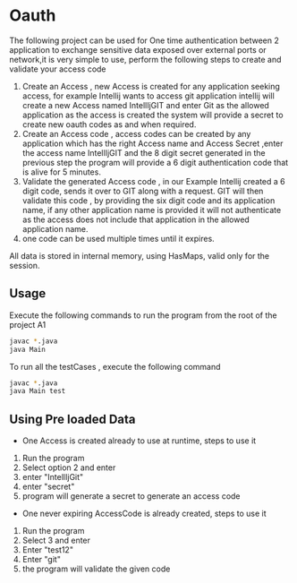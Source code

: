 # Oauth

The following project can be  used for One time authentication between 2 application to exchange sensitive data exposed over external ports or network,it is very simple to use, perform the following steps to create and validate your access code
1. Create an Access , new Access is created for any application seeking access,  for example Intellij wants to access git application intellij will create a new Access named IntellIjGIT and enter Git as the allowed application as the access is created the system will provide a secret to create new oauth codes as and when required.
2. Create an Access code , access codes can be created by any application which has the right Access name and Access Secret ,enter the access name IntellIjGIT and the 8 digit secret generated in the previous step the program will provide a 6 digit authentication code that is  alive for  5 minutes.
3. Validate the generated Access code , in our Example Intellij created a 6 digit code, sends it over to GIT along with a request. GIT will then validate this code , by providing the six digit code and its application name, if any other application name is provided it will not authenticate as the access does not include that application in the allowed application name.
4. one code can be used multiple times until it expires.

All data is stored in internal memory, using HasMaps, valid only for the session.

## Usage
Execute  the following commands to run the program from the root of the project A1

```bash
javac *.java 
java Main 
```

To run all the testCases , execute the following command
```bash
javac *.java 
java Main test
```

## Using Pre loaded Data
* One Access is created already to use at runtime,
steps to use it 
1. Run the program 
2. Select option 2 and enter
3. enter "IntellIjGit"
4. enter "secret"
5. program will generate a secret to generate an access code 


* One never expiring AccessCode is already created, steps to use it 
1. Run the program
2. Select 3 and enter
3. Enter "test12"
4. Enter "git"
5. the program will validate the given code

